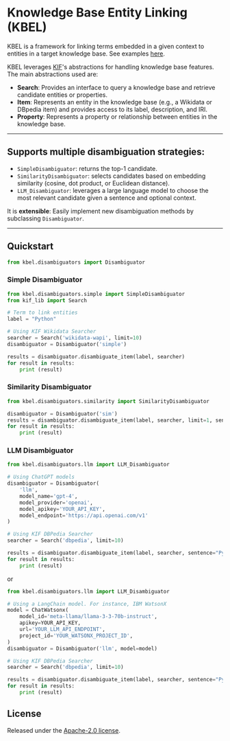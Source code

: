 # Knowledge Base Entity Linking (KBEL)

KBEL is a framework for linking terms embedded in a given context to entities in a target knowledge base. See examples [here](./examples/demo.ipynb).

KBEL leverages [KIF](https://github.com/IBM/kif)'s abstractions for handling knowledge base features. The main abstractions used are:
- **Search**: Provides an interface to query a knowledge base and retrieve candidate entities or properties.
- **Item**: Represents an entity in the knowledge base (e.g., a Wikidata or DBpedia item) and provides access to its label, description, and IRI.
- **Property**: Represents a property or relationship between entities in the knowledge base.
---

## Supports multiple disambiguation strategies:
  - `SimpleDisambiguator`: returns the top-1 candidate.
  - `SimilarityDisambiguator`: selects candidates based on embedding similarity (cosine, dot product, or Euclidean distance).
  - `LLM_Disambiguator`: leverages a large language model to choose the most relevant candidate given a sentence and optional context.

It is **extensible**: Easily implement new disambiguation methods by subclassing `Disambiguator`.

---

## Quickstart

```python
from kbel.disambiguators import Disambiguator
```

### Simple Disambiguator

```python
from kbel.disambiguators.simple import SimpleDisambiguator
from kif_lib import Search

# Term to link entities
label = "Python"

# Using KIF Wikidata Searcher
searcher = Search('wikidata-wapi', limit=10)
disambiguator = Disambiguator('simple')

results = disambiguator.disambiguate_item(label, searcher)
for result in results:
    print (result)
```

### Similarity Disambiguator
```python
from kbel.disambiguators.similarity import SimilarityDisambiguator

disambiguator = Disambiguator('sim')
results = disambiguator.disambiguate_item(label, searcher, limit=1, sentence="Python is used for coding")
for result in results:
    print (result)
```

### LLM Disambiguator

```python
from kbel.disambiguators.llm import LLM_Disambiguator

# Using ChatGPT models
disambiguator = Disambiguator(
    'llm',
    model_name='gpt-4',
    model_provider='openai',
    model_apikey='YOUR_API_KEY',
    model_endpoint='https://api.openai.com/v1'
)

# Using KIF DBPedia Searcher
searcher = Search('dbpedia', limit=10)

results = disambiguator.disambiguate_item(label, searcher, sentence="Python is used for coding")
for result in results:
    print (result)
```

or

```python
from kbel.disambiguators.llm import LLM_Disambiguator

# Using a LangChain model. For instance, IBM WatsonX
model = ChatWatsonx(
    model_id='meta-llama/llama-3-3-70b-instruct',
    apikey=YOUR_API_KEY,
    url='YOUR_LLM_API_ENDPOINT',
    project_id='YOUR_WATSONX_PROJECT_ID',
)
disambiguator = Disambiguator('llm', model=model)

# Using KIF DBPedia Searcher
searcher = Search('dbpedia', limit=10)

results = disambiguator.disambiguate_item(label, searcher, sentence="Python is used for coding")
for result in results:
    print (result)
```

## License

Released under the [Apache-2.0 license](./LICENSE).
